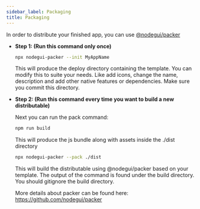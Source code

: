 ```yaml
---
sidebar_label: Packaging
title: Packaging
---
```


In order to distribute your finished app, you can use [@nodegui/packer](https://github.com/nodegui/packer)

- **Step 1: (Run this command only once)**

  ```sh
  npx nodegui-packer --init MyAppName
  ```

  This will produce the deploy directory containing the template. You can modify this to suite your needs. Like add icons, change the name, description and add other native features or dependencies. Make sure you commit this directory.

- **Step 2: (Run this command every time you want to build a new distributable)**

  Next you can run the pack command:

  ```sh
  npm run build
  ```

  This will produce the js bundle along with assets inside the ./dist directory

  ```sh
  npx nodegui-packer --pack ./dist
  ```

  This will build the distributable using @nodegui/packer based on your template. The output of the command is found under the build directory. You should gitignore the build directory.

  More details about packer can be found here: https://github.com/nodegui/packer
